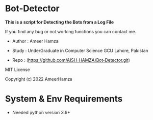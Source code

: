 # Bot-Detector

**This is a script for Detecting the Bots from a Log File**

If you find any bug or not working functions you can contact me.

* Author : Ameer Hamza

* Study : UnderGraduate in Computer Science GCU Lahore, Pakistan

* Repo : (https://github.com/AISH-HAMZA/Bot-Detector.git)

MIT License

Copyright (c) 2022 AmeerHamza

# System & Env Requirements

* Needed python version 3.6+

